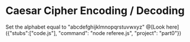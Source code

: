 # Caesar Cipher Encoding / Decoding

Set the alphabet equal to "abcdefghijklmnopqrstuvwxyz"
@[Look here]({"stubs":["code.js"], "command": "node referee.js", "project": "part0"})
